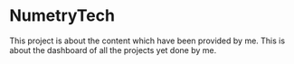 # NumetryTech
This project is about the content which have been provided by me. This is about the dashboard of all the projects yet done by me.
